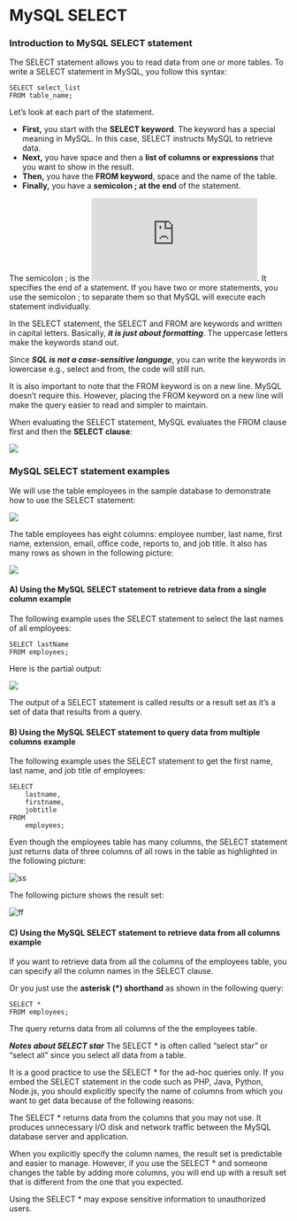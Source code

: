 # MySQL SELECT

### Introduction to MySQL SELECT statement
The SELECT statement allows you to read data from one or more tables. To write a SELECT statement in MySQL, you follow this syntax:
```
SELECT select_list
FROM table_name;
```
Let’s look at each part of the statement.
- **First,** you start with the **SELECT keyword**. The keyword has a special meaning in MySQL. In this case, SELECT instructs MySQL to retrieve data.
- **Next,** you have space and then a **list of columns or expressions** that you want to show in the result.
- **Then,** you have the **FROM keyword**, space and the name of the table.
- **Finally,** you have a **semicolon ; at the end** of the statement.

The semicolon ; is the ![statement delimiter](https://github.com/Kalpesh14m/MYSQL-Learning/blob/main/Delimiter/README.md). It specifies the end of a statement. If you have two or more statements, you use the semicolon ; to separate them so that MySQL will execute each statement individually.

In the SELECT statement, the SELECT and FROM are keywords and written in capital letters. Basically, ___it is just about formatting___. The uppercase letters make the keywords stand out.

Since ***SQL is not a case-sensitive language***, you can write the keywords in lowercase e.g., select and from, the code will still run.

It is also important to note that the FROM keyword is on a new line. MySQL doesn’t require this. However, placing the FROM keyword on a new line will make the query easier to read and simpler to maintain.

When evaluating the SELECT statement, MySQL evaluates the FROM clause first and then the **SELECT clause**:

![](https://user-images.githubusercontent.com/25608527/97294695-5833e100-1874-11eb-9653-5b3073f0b6d0.png)


### MySQL SELECT statement examples

We will use the table employees in the sample database to demonstrate how to use the SELECT statement:

![](https://user-images.githubusercontent.com/25608527/97294689-5702b400-1874-11eb-84d2-ea913e8a0a58.png)

The table employees has eight columns: employee number, last name, first name, extension, email, office code, reports to, and job title. It also has many rows as shown in the following picture:

![](https://user-images.githubusercontent.com/25608527/97294870-903b2400-1874-11eb-8922-27e899b41c84.png)


#### A) Using the MySQL SELECT statement to retrieve data from a single column example
The following example uses the SELECT statement to select the last names of all employees:
```
SELECT lastName
FROM employees;
```
Here is the partial output:

![](https://user-images.githubusercontent.com/25608527/97295016-cb3d5780-1874-11eb-8798-e1e444e07083.png)

The output of a SELECT statement is called results or a result set as it’s a set of data that results from a query.


#### B) Using the MySQL SELECT statement to query data from multiple columns example
The following example uses the SELECT statement to get the first name, last name, and job title of employees:
```
SELECT 
    lastname, 
    firstname, 
    jobtitle
FROM
    employees;
```    
Even though the employees table has many columns, the SELECT statement just returns data of three columns of all rows in the table as highlighted in the following picture:
    
![ss](https://user-images.githubusercontent.com/25608527/97295169-f4f67e80-1874-11eb-8e97-939a1bda4486.png)
    
The following picture shows the result set:

![ff](https://user-images.githubusercontent.com/25608527/97295144-ef009d80-1874-11eb-870c-ac6838ba6e8b.png)



#### C) Using the MySQL SELECT statement to retrieve data from all columns example
If you want to retrieve data from all the columns of the employees table, you can specify all the column names in the SELECT clause.

Or you just use the **asterisk (*) shorthand** as shown in the following query:
```
SELECT * 
FROM employees;
```
The query returns data from all columns of the the employees table.

***Notes about SELECT star*** The SELECT * is often called “select star” or “select all” since you select all data from a table.

It is a good practice to use the SELECT * for the ad-hoc queries only. If you embed the SELECT statement in the code such as PHP, Java, Python, Node.js, you should explicitly specify the name of columns from which you want to get data because of the following reasons:

The SELECT * returns data from the columns that you may not use. It produces unnecessary I/O disk and network traffic between the MySQL database server and application.

When you explicitly specify the column names, the result set is predictable and easier to manage. However, if you use the SELECT * and someone changes the table by adding more columns, you will end up with a result set that is different from the one that you expected.

Using the SELECT * may expose sensitive information to unauthorized users.
